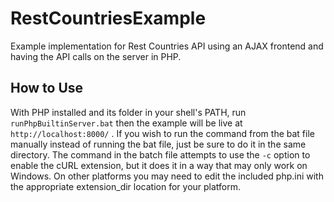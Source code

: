 # RestCountriesExample
Example implementation for Rest Countries API using an AJAX frontend and having the API calls on the server in PHP.
## How to Use
With PHP installed and its folder in your shell's PATH, run `runPhpBuiltinServer.bat` then the example will be live at `http://localhost:8000/` .
If you wish to run the command from the bat file manually instead of running the bat file, just be sure to do it in the same directory.
The command in the batch file attempts to use the `-c` option to enable the cURL extension, but it does it in a way that may only work on Windows. On other platforms you may need to edit the included php.ini with the appropriate extension_dir location for your platform.
